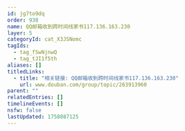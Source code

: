 ```yaml
---
id: jg7to9dq
order: 938
name: QQ邮箱收到跨时间线家书117.136.163.230
layer: 5
categoryId: cat_X3JSNomc
tagIds:
  - tag_fSwNjnwQ
  - tag_tJI1f5th
aliases: []
titledLinks:
  - title: "相关链接: QQ邮箱收到跨时间线家书117.136.163.230"
    url: www.douban.com/group/topic/263913960
parent: ""
relatedEntries: []
timelineEvents: []
nsfw: false
lastUpdated: 1758087125
---
```


